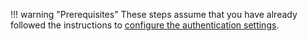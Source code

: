 !!! warning "Prerequisites"
    These steps assume that you have already followed the instructions to [configure the authentication settings](/thehive/administration/authentication/configure-authentication/).